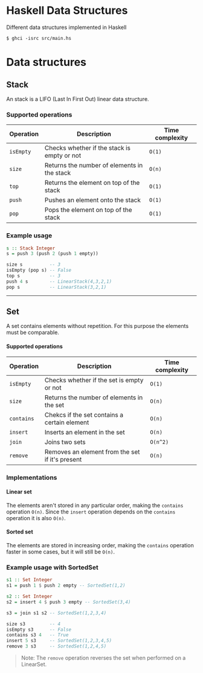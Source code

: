 # Haskell Data Structures
Different data structures implemented in Haskell

```console
$ ghci -isrc src/main.hs
```

# Data structures

## Stack
An stack is a LIFO (Last In First Out) linear data structure.

### Supported operations
| Operation | Description                                 | Time complexity |
| --------- | ------------------------------------------- | --------------- |
| `isEmpty` | Checks whether if the stack is empty or not | `O(1)`          |
| `size`    | Returns the number of elements in the stack | `O(n)`          |
| `top`     | Returns the element on top of the stack     | `O(1)`          |
| `push`    | Pushes an element onto the stack            | `O(1)`          |
| `pop`     | Pops the element on top of the stack        | `O(1)`          |

### Example usage
```hs
s :: Stack Integer
s = push 3 (push 2 (push 1 empty))

size s          -- 3
isEmpty (pop s) -- False
top s           -- 3
push 4 s        -- LinearStack(4,3,2,1)
pop s           -- LinearStack(3,2,1)
```
---

## Set
A set contains elements without repetition. For this purpose the elements must be comparable.

#### Supported operations
| Operation  | Description                                     | Time complexity |
| ---------- | ----------------------------------------------- | --------------- |
| `isEmpty`  | Checks whether if the set is empty or not       | `O(1)`          |
| `size`     | Returns the number of elements in the set       | `O(n)`          |
| `contains` | Chekcs if the set contains a certain element    | `O(n)`          |
| `insert`   | Inserts an element in the set                   | `O(n)`          |
| `join`     | Joins two sets                                  | `O(n^2)`        |
| `remove`   | Removes an element from the set if it's present | `O(n)`          |

### Implementations

#### Linear set
The elements aren't stored in any particular order, making the `contains` operation `O(n)`. Since the `insert` operation depends on the `contains` operation it is also `O(n)`.

#### Sorted set
The elements are stored in increasing order, making the `contains` operation faster in some cases, but it will still be `O(n)`.

### Example usage with SortedSet
```hs
s1 :: Set Integer
s1 = push 1 $ push 2 empty -- SortedSet(1,2)

s2 :: Set Integer
s2 = insert 4 $ push 3 empty -- SortedSet(3,4)

s3 = join s1 s2 -- SortedSet(1,2,3,4)

size s3         -- 4
isEmpty s3      -- False
contains s3 4   -- True
insert 5 s3     -- SortedSet(1,2,3,4,5)
remove 3 s3     -- SortedSet(1,2,4,5)
```
> Note: The `remove` operation reverses the set when performed on a LinearSet.